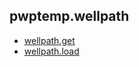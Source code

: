## pwptemp.wellpath ##

* [wellpath.get](https://github.com/pro-well-plan/pwptemp/blob/master/docs/pwptemp.wellpath.get.md)
* [wellpath.load](https://github.com/pro-well-plan/pwptemp/blob/master/docs/pwptemp.wellpath.load.md)
